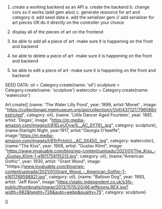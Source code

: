 1. create a working backend as an API 
    a. create the backend 
    b. change cors so it works (add gem also)
    c. generate resource for art and category 
    d. add seed data
    e. add the serializer gem // add serializer for art pieces OR do it directly on the controller your choice

2. display all of the pieces of art on the frontend 
3. be able to add all a piece of art 
    -make sure it is happening on the front and backend
4. be able to delete a piece of art 
    -make sure it is happening on the front and backend
5. be able to edit a piece of art 
    -make sure it is happening on the front and backend

SEED DATA: 
oil = Category.create(name: 'oil')
sculpture = Category.create(name: 'sculpture')
watercolor = Category.create(name: 'watercolor')

Art.create([
    {name: 'The Water Lilly Pond', year: 1899,  artist:'Monet' , image: "https://collectionapi.metmuseum.org/api/collection/v1/iiif/437127/796089/restricted", category: oil},
     {name: 'Little Dancer Aged Fourteen', year: 1881,  artist: 'Degas', image: "https://m.media-amazon.com/images/I/81ELeUOyw1L._AC_SY741_.jpg", category: sculpture},
     {name:Starlight Night, year:1917, artist:"Georgia O'keeffe", image:"https://m.media-amazon.com/images/I/61lrPctoIcL._AC_SX450_.jpg", category: watercolor},
     {name:"The Kiss", year: 1908, artist: "Gustav Klimt", image: "https://www.invaluable.com/blog/wp-content/uploads/2021/01/The_Kiss_-_Gustav_Klimt-1-e1611759115213.jpg", category: oil},
    {name:"American Gothic", year: 1930, artist: "Grant Wood", image: "hhttps://www.invaluable.com/blog/wp-content/uploads/2021/01/Grant_Wood_-_American_Gothic-1-e1611768598921.jpg", category: oil}, 
    {name: "Balloon Dog", year: 1993, artist: "Jeff Koon", image:"https://static.independent.co.uk/s3fs-public/thumbnails/image/2013/11/15/20/46.jeffkoons.REX.jpg?width=982&height=726&auto=webp&quality=75", category: sculpture}



    
])